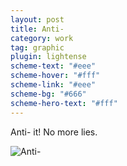 ```yaml
---
layout: post
title: Anti-
category: work
tag: graphic
plugin: lightense
scheme-text: "#eee"
scheme-hover: "#fff"
scheme-link: "#eee"
scheme-bg: "#666"
scheme-hero-text: "#fff"
---
```


Anti- it! No more lies.

<p><img src="{{ site.file }}/work/anti-.jpg" alt="Anti-" class="size-small" data-lightense-background="#666"></p>
